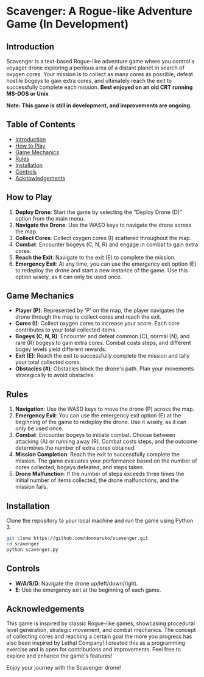 # Scavenger: A Rogue-like Adventure Game (In Development)

## Introduction

Scavenger is a text-based Rogue-like adventure game where you control a voyager drone exploring a perilous area of a distant planet in search of oxygen cores. Your mission is to collect as many cores as possible, defeat hostile bogeys to gain extra cores, and ultimately reach the exit to successfully complete each mission. **Best enjoyed on an old CRT running MS-DOS or Unix**

**Note: This game is still in development, and improvements are ongoing.**

## Table of Contents
- [Introduction](#introduction)
- [How to Play](#how-to-play)
- [Game Mechanics](#game-mechanics)
- [Rules](#rules)
- [Installation](#installation)
- [Controls](#controls)
- [Acknowledgements](#acknowledgements)

## How to Play

1. **Deploy Drone**: Start the game by selecting the "Deploy Drone (D)" option from the main menu.
2. **Navigate the Drone**: Use the WASD keys to navigate the drone across the map.
3. **Collect Cores**: Collect oxygen cores (I) scattered throughout the map.
4. **Combat**: Encounter bogeys (C, N, R) and engage in combat to gain extra cores.
5. **Reach the Exit**: Navigate to the exit (E) to complete the mission.
6. **Emergency Exit**: At any time, you can use the emergency exit option (E) to redeploy the drone and start a new instance of the game. Use this option wisely, as it can only be used once.

## Game Mechanics

- **Player (P)**: Represented by 'P' on the map, the player navigates the drone through the map to collect cores and reach the exit.
- **Cores (I)**: Collect oxygen cores to increase your score. Each core contributes to your total collected items.
- **Bogeys (C, N, R)**: Encounter and defeat common (C), normal (N), and rare (R) bogeys to gain extra cores. Combat costs steps, and different bogey levels yield different rewards.
- **Exit (E)**: Reach the exit to successfully complete the mission and tally your total collected cores.
- **Obstacles (#)**: Obstacles block the drone's path. Plan your movements strategically to avoid obstacles.

## Rules

1. **Navigation**: Use the WASD keys to move the drone (P) across the map.
2. **Emergency Exit**: You can use the emergency exit option (E) at the beginning of the game to redeploy the drone. Use it wisely, as it can only be used once.
3. **Combat**: Encounter bogeys to initiate combat. Choose between attacking (A) or running away (R). Combat costs steps, and the outcome determines the number of extra cores obtained.
4. **Mission Completion**: Reach the exit to successfully complete the mission. The game evaluates your performance based on the number of cores collected, bogeys defeated, and steps taken.
5. **Drone Malfunction**: If the number of steps exceeds three times the initial number of items collected, the drone malfunctions, and the mission fails.

## Installation

Clone the repository to your local machine and run the game using Python 3.

```bash
git clone https://github.com/donmaruko/scavenger.git
cd scavenger
python scavenger.py
```

## Controls

- **W/A/S/D**: Navigate the drone up/left/down/right.
- **E**: Use the emergency exit at the beginning of each game.

## Acknowledgements

This game is inspired by classic Rogue-like games, showcasing procedural level generation, strategic movement, and combat mechanics. The concept of collecting cores and reaching a certain goal the more you progress has also been inspired by Lethal Company! I created this as a programming exercise and is open for contributions and improvements. Feel free to explore and enhance the game's features!

Enjoy your journey with the Scavenger drone!
